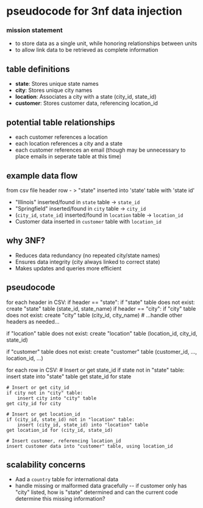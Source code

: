 # pseudocode for 3nf data injection
### mission statement
- to store data as a single unit, while honoring relationships between units
- to allow link data to be retrieved as complete information 

## table definitions
- **state**: Stores unique state names
- **city**: Stores unique city names
- **location**: Associates a city with a state (city_id, state_id)
- **customer**: Stores customer data, referencing location_id

## potential table relationships
- each customer references a location
- each location references a city and a state
- each customer references an email (though may be unnecessary to place emails in seperate table at this time)

## example data flow
from csv file header row - > "state" inserted into 'state' table with 'state id'
- "Illinois" inserted/found in `state` table → `state_id`
- "Springfield" inserted/found in `city` table → `city_id`
- (`city_id`, `state_id`) inserted/found in `location` table → `location_id`
- Customer data inserted in `customer` table with `location_id`

## why 3NF?
- Reduces data redundancy (no repeated city/state names)
- Ensures data integrity (city always linked to correct state)
- Makes updates and queries more efficient

## pseudocode
for each header in CSV:
    if header == "state":
        if "state" table does not exist:
            create "state" table (state_id, state_name)
    if header == "city":
        if "city" table does not exist:
            create "city" table (city_id, city_name)
    # ...handle other headers as needed...

if "location" table does not exist:
    create "location" table (location_id, city_id, state_id)

if "customer" table does not exist:
    create "customer" table (customer_id, ..., location_id, ...)

for each row in CSV:
    # Insert or get state_id
    if state not in "state" table:
        insert state into "state" table
    get state_id for state

    # Insert or get city_id
    if city not in "city" table:
        insert city into "city" table
    get city_id for city

    # Insert or get location_id
    if (city_id, state_id) not in "location" table:
        insert (city_id, state_id) into "location" table
    get location_id for (city_id, state_id)

    # Insert customer, referencing location_id
    insert customer data into "customer" table, using location_id


## scalability concerns
- Aad a `country` table for international data
- handle missing or malformed data gracefully
-- if customer only has "city" listed, how is "state" determined and can the current code determine this missing information?